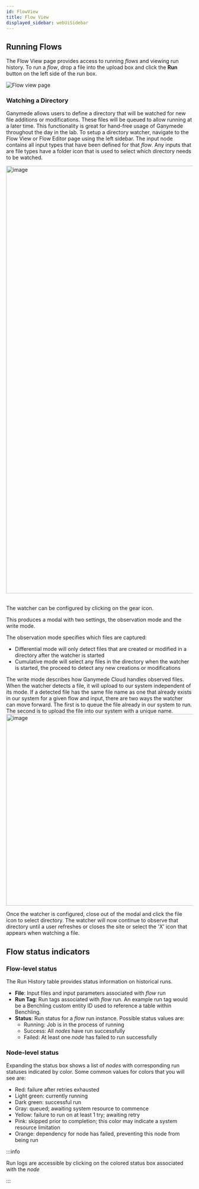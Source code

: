 ```yaml
---
id: FlowView
title: Flow View
displayed_sidebar: webUiSidebar
---
```


## Running Flows

The Flow View page provides access to running _flows_ and viewing run history. To run a _flow_, drop a file into the upload box and click the **Run** button on the left side of the run box.

<img alt="Flow view page" src="https://ganymede-bio.mo.cloudinary.net/apiServer/FlowView_20221220.png" />


### Watching a Directory

Ganymede allows users to define a directory that will be watched for new file additions or modifications. These files will be queued to allow running at a later time. This functionality is great for hand-free usage of Ganymede throughout the day in the lab. To setup a directory watcher, navigate to the Flow View or Flow Editor page using the left sidebar. The input node contains all input types that have been defined for that _flow_. Any inputs that are file types have a folder icon that is used to select which directory needs to be watched.

<img width="1152" alt="image" src="https://user-images.githubusercontent.com/111307862/209197862-f5da2518-710c-4cc6-bd8f-fa6353c49154.png" />
&nbsp;

The watcher can be configured by clicking on the gear icon. 

This produces a modal with two settings, the observation mode and the write mode.

The observation mode specifies which files are captured:
 - Differential mode will only detect files that are created or modified in a directory after the watcher is started
 - Cumulative mode will select any files in the directory when the watcher is started, the proceed to detect any new creations or modifications

The write mode describes how Ganymede Cloud handles observed files.  When the watcher detects a file, it will upload to our system independent of its mode. If a detected file has the same file name as one that already exists in our system for a given flow and input, there are two ways the watcher can move forward. The first is to queue the file already in our system to run. The second is to upload the file into our system with a unique name.
<img width="516" alt="image" src="https://user-images.githubusercontent.com/111307862/208987244-9fddd32f-5584-4979-9694-e9c8d8383777.png" />

Once the watcher is configured, close out of the modal and click the file icon to select directory. The watcher will now continue to observe that directory until a user refreshes or closes the site or select the 'X' icon that appears when watching a file.
 
## Flow status indicators

### Flow-level status

The Run History table provides status information on historical runs.

- **File**: Input files and input parameters associated with _flow_ run
- **Run Tag**: Run tags associated with _flow_ run. An example run tag would be a Benchling custom entity ID used to reference a table within Benchling.
- **Status**: Run status for a _flow_ run instance.  Possible status values are: 
  - Running: Job is in the process of running
  - Success: All _nodes_ have run successfully
  - Failed: At least one _node_ has failed to run successfully

### Node-level status

Expanding the status box shows a list of _nodes_ with corresponding run statuses indicated by color.  Some common values for colors that you will see are:
  - Red: failure after retries exhausted
  - Light green: currently running
  - Dark green: successful run
  - Gray: queued; awaiting system resource to commence
  - Yellow: failure to run on at least 1 try; awaiting retry
  - Pink: skipped prior to completion; this color may indicate a system resource limitation
  - Orange: dependency for node has failed, preventing this node from being run

:::info

Run logs are accessible by clicking on the colored status box associated with the _node_

:::
